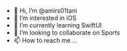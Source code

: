 - 👋 Hi, I’m @amirs01tani
- 👀 I’m interested in iOS
- 🌱 I’m currently learning SwiftUI
- 💞️ I’m looking to collaborate on Sports
- 📫 How to reach me ...

<!---
amirs01tani/amirs01tani is a ✨ special ✨ repository because its `README.md` (this file) appears on your GitHub profile.
You can click the Preview link to take a look at your changes.
--->
